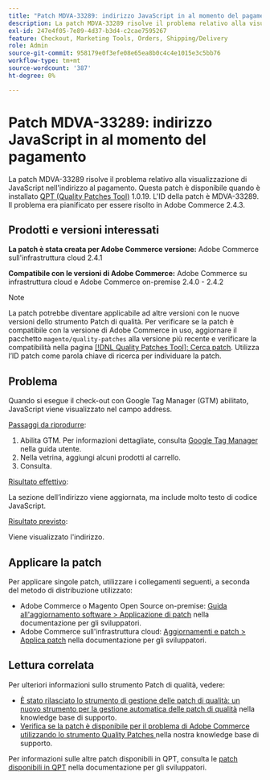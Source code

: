 ```yaml
---
title: "Patch MDVA-33289: indirizzo JavaScript in al momento del pagamento"
description: La patch MDVA-33289 risolve il problema relativo alla visualizzazione di JavaScript nell'indirizzo al pagamento. Questa patch è disponibile quando è installato [Quality Patches Tool (QPT)](/help/announcements/adobe-commerce-announcements/magento-quality-patches-released-new-tool-to-self-serve-quality-patches.md) 1.0.19. L'ID della patch è MDVA-33289. Il problema era pianificato per essere risolto in Adobe Commerce 2.4.3.
exl-id: 247e4f05-7e89-4d37-b3d4-c2cae7595267
feature: Checkout, Marketing Tools, Orders, Shipping/Delivery
role: Admin
source-git-commit: 958179e0f3efe08e65ea8b0c4c4e1015e3c5bb76
workflow-type: tm+mt
source-wordcount: '387'
ht-degree: 0%

---
```


# Patch MDVA-33289: indirizzo JavaScript in al momento del pagamento

La patch MDVA-33289 risolve il problema relativo alla visualizzazione di JavaScript nell&#39;indirizzo al pagamento. Questa patch è disponibile quando è installato [QPT (Quality Patches Tool)](/help/announcements/adobe-commerce-announcements/magento-quality-patches-released-new-tool-to-self-serve-quality-patches.md) 1.0.19. L&#39;ID della patch è MDVA-33289. Il problema era pianificato per essere risolto in Adobe Commerce 2.4.3.

## Prodotti e versioni interessati

**La patch è stata creata per Adobe Commerce versione:** Adobe Commerce sull&#39;infrastruttura cloud 2.4.1

**Compatibile con le versioni di Adobe Commerce:** Adobe Commerce su infrastruttura cloud e Adobe Commerce on-premise 2.4.0 - 2.4.2

>[!NOTE]
>
>La patch potrebbe diventare applicabile ad altre versioni con le nuove versioni dello strumento Patch di qualità. Per verificare se la patch è compatibile con la versione di Adobe Commerce in uso, aggiornare il pacchetto `magento/quality-patches` alla versione più recente e verificare la compatibilità nella pagina [[!DNL Quality Patches Tool]: Cerca patch](https://devdocs.magento.com/quality-patches/tool.html#patch-grid). Utilizza l’ID patch come parola chiave di ricerca per individuare la patch.

## Problema

Quando si esegue il check-out con Google Tag Manager (GTM) abilitato, JavaScript viene visualizzato nel campo address.

<u>Passaggi da riprodurre</u>:

1. Abilita GTM. Per informazioni dettagliate, consulta [Google Tag Manager](https://docs.magento.com/user-guide/marketing/google-tag-manager.html) nella guida utente.
1. Nella vetrina, aggiungi alcuni prodotti al carrello.
1. Consulta.

<u>Risultato effettivo</u>:

La sezione dell’indirizzo viene aggiornata, ma include molto testo di codice JavaScript.

<u>Risultato previsto</u>:

Viene visualizzato l&#39;indirizzo.

## Applicare la patch

Per applicare singole patch, utilizzare i collegamenti seguenti, a seconda del metodo di distribuzione utilizzato:

* Adobe Commerce o Magento Open Source on-premise: [Guida all&#39;aggiornamento software > Applicazione di patch](https://devdocs.magento.com/guides/v2.4/comp-mgr/patching/mqp.html) nella documentazione per gli sviluppatori.
* Adobe Commerce sull&#39;infrastruttura cloud: [Aggiornamenti e patch > Applica patch](https://devdocs.magento.com/cloud/project/project-patch.html) nella documentazione per gli sviluppatori.

## Lettura correlata

Per ulteriori informazioni sullo strumento Patch di qualità, vedere:

* [È stato rilasciato lo strumento di gestione delle patch di qualità: un nuovo strumento per la gestione automatica delle patch di qualità](/help/announcements/adobe-commerce-announcements/magento-quality-patches-released-new-tool-to-self-serve-quality-patches.md) nella knowledge base di supporto.
* [Verifica se la patch è disponibile per il problema di Adobe Commerce utilizzando lo strumento Quality Patches ](/help/support-tools/patches-available-in-qpt-tool/check-patch-for-magento-issue-with-magento-quality-patches.md) nella nostra knowledge base di supporto.

Per informazioni sulle altre patch disponibili in QPT, consulta le [patch disponibili in QPT](https://devdocs.magento.com/quality-patches/tool.html#patch-grid) nella documentazione per gli sviluppatori.
